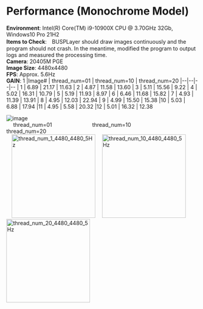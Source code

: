 # Performance (Monochrome Model)
**Environment**: Intel(R) Core(TM) i9-10900X CPU @ 3.70GHz 32Gb, Windows10 Pro 21H2<br>
**Items to Check**:　BUSPLayer should draw images continuously and the program should not crash. In the meantime, modified the program to output logs and measured the processing time.<br>
**Camera**: 20405M PGE<br>
**Image Size**: 4480x4480<br>
**FPS**: Approx. 5.6Hz<br>
**GAIN**: 1
|Image# | thread_num=01 | thread_num=10 | thread_num=20
|--|--|--|--
| 1 |  6.89 | 21.17 | 11.63 
| 2 |  4.87 | 11.58 | 13.60 
| 3 |  5.11 | 15.56 |  9.22 
| 4 |  5.02 | 16.31 | 10.79 
| 5 |  5.19 | 11.93 |  8.97 
| 6 |  6.46 | 11.68 | 15.82 
| 7 |  4.93 | 11.39 | 13.91 
| 8 |  4.95 | 12.03 | 22.94 
| 9 |  4.99 | 15.50 | 15.38 
|10 |  5.03 |  6.88 | 17.94 
|11 |  4.95 |  5.58 | 20.32 
|12 |  5.01 | 16.32 | 12.38 
<br>

![image](https://user-images.githubusercontent.com/107820102/180385211-c931b3e5-abe0-4329-8835-2e046fad94c7.png)
<br>
&emsp; thread_num=01
&emsp;&emsp;&emsp;&emsp;&emsp;&emsp;&emsp; thread_num=10
&emsp;&emsp;&emsp;&emsp;&emsp;&emsp;&emsp; thread_num=20
<br>
&emsp;<img width="220" alt="thread_num_1_4480_4480_5Hz" src="https://user-images.githubusercontent.com/107820102/180964058-41d710d9-dc22-4be7-860a-5ce05785a761.png">
&emsp;<img width="220" alt="thread_num_10_4480_4480_5Hz" src="https://user-images.githubusercontent.com/107820102/180963914-899837e4-4e16-4b7f-96ce-e322312c6387.png">
&emsp;<img width="220" alt="thread_num_20_4480_4480_5Hz" src="https://user-images.githubusercontent.com/107820102/180963562-3fc73f5b-69fa-4eb9-9d69-82a082b59741.png">
